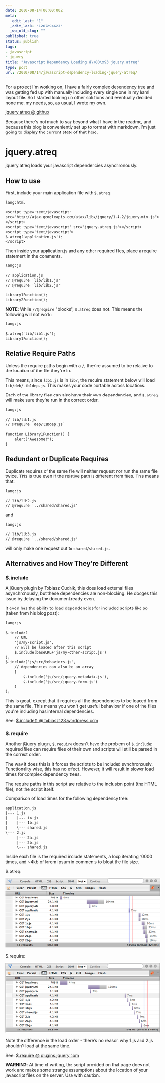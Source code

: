 ```yaml
---
date: 2010-08-14T00:00:00Z
meta:
  _edit_last: "1"
  _edit_lock: "1287294623"
  _wp_old_slug: ""
published: true
status: publish
tags:
- javascript
- jquery
title: "Javascript Dependency Loading â\x80\x93 jquery.atreq"
type: post
url: /2010/08/14/javascript-dependency-loading-jquery-atreq/
---
```


For a project I'm working on, I have a fairly complex dependency tree and was getting fed up with manually including every single one in my haml layout file. So I started looking up other solutions and eventually decided none met my needs, so, as usual, I wrote my own. 

[jquery.atreq @ github](http://github.com/jlfwong/jquery.atreq)

Because there's not much to say beyond what I have in the readme, and because this blog is conveniently set up to format with markdown, I'm just going to display the current state of that here.

jquery.atreq
============

jquery.atreq loads your javascript dependencies asynchronously.

How to use
----------

First, include your main application file with `$.atreq`

    lang:html

    <script type='text/javascript' src="http://ajax.googleapis.com/ajax/libs/jquery/1.4.2/jquery.min.js"></script>
    <script type='text/javascript' src="jquery.atreq.js"></script>
    <script type='text/javascript'>
    $.atreq('application.js');
    </script>

Then inside your application.js and any other required files, place a require statement in the comments. 

    lang:js

    // application.js
    // @require 'lib/lib1.js'
    // @require 'lib/lib2.js'

    Library1Function();
    Library2Function();

**NOTE**: While `//@require` "blocks", `$.atreq` does not. This means the following will not work:

    lang:js

    $.atreq('lib/lib1.js');
    Library1Function();

Relative Require Paths
----------------------

Unless the require paths begin with a `/`, they're assumed to be relative to the location of the file they're in. 

This means, since `lib1.js` is in `lib/`, the require statement below will load `lib/deb/lib1dep.js`. This makes your code portable across locations.

Each of the library files can also have their own dependencies, and `$.atreq` will make sure they're run in the correct order.

    lang:js

    // lib/lib1.js
    // @require `dep/libdep.js`

    function Library1Function() {
        alert('Awesome!");
    }

Redundant or Duplicate Requires
-------------------------------

Duplicate requires of the same file will neither request nor run the same file twice.
This is true even if the relative path is different from files. This means that:

    lang:js

    // lib/lib2.js
    // @require '../shared/shared.js'

and

    lang:js

    // lib/lib3.js
    // @require '../shared/shared.js'

will only make one request out to `shared/shared.js`.


Alternatives and How They're Different
--------------------------------------

### $.include

A jQuery plugin by Tobiasz Cudnik, this does load external files asynchronously, but these dependencies are non-blocking. He dodges this issue by delaying the document.ready event

It even has the ability to load dependencies for included scripts like so (taken from his blog post):

    lang:js

    $.include(
        // URL
        'js/my-script.js',
        // will be loaded after this script
        $.include(baseURL+'js/my-other-script.js')
    );
    $.include('js/src/behaviors.js',
        // dependencies can also be an array
        [
            $.include('js/src/jquery-metadata.js'),
            $.include('js/src/jquery.form.js')
        ]
    );

This is great, except that it requires all the dependencies to be loaded from the same file.
This means you won't get useful behaviour if one of the files you're including has internal dependencies.

See: [$.include() @ tobiasz123.wordpress.com](http://tobiasz123.wordpress.com/2007/08/01/include-script-inclusion-jquery-plugin/)

### $.require

Another jQuery plugin, `$.require` doesn't have the problem of `$.include`: required files can require files of their own and scripts will still be parsed in the correct order. 

The way it does this is it forces the scripts to be included synchronously. Functionality wise, this has no effect. However, it will result in slower load times for complex dependency trees.

The require paths in this script are relative to the inclusion point (the HTML file), not the script itself.

Comparison of load times for the following dependency tree:

    application.js
    |--- 1.js
    |    |--- 1a.js
    |    |--- 1b.js
    |    \--- shared.js
    \--- 2.js
         |--- 2a.js
         |--- 2b.js
         \--- shared.js

Inside each file is the required include statements, a loop iterating 10000 times, and ~4kb of lorem ipsum in comments to bloat the file size.

$.atreq:

![$.atreq firebug](/images/atreqfirebug.png)

$.require:

![$.require firebug](/images/dotreqfirebug.png)

Note the difference in the load order - there's no reason why 1.js and 2.js shouldn't load at the same time.


See: [$.require @ plugins.jquery.com](http://plugins.jquery.com/project/require)

**WARNING**: At time of writing, the script provided on that page does not work and makes some strange assumptions about the location of your javascript files on the server. Use with caution.
